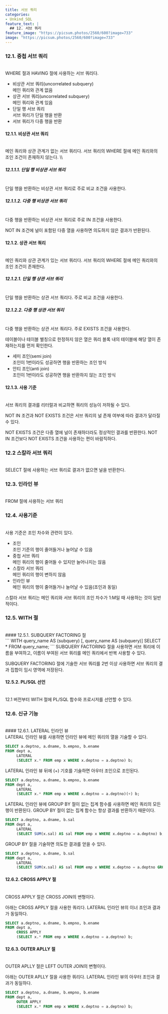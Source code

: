 ```yaml
---
title: 서브 쿼리
categories:
- Unkind_SQL
feature_text: |
  ## 12. 서브 쿼리
feature_image: "https://picsum.photos/2560/600?image=733"
image: "https://picsum.photos/2560/600?image=733"
---
```

<style>
	thead td { text-align: center; }
	td { border: 1px solid #444444; }
</style>

### 12.1. 중첩 서브 쿼리
<br/>
WHERE 절과 HAVING 절에 사용하는 서브 쿼리다.  

+ 비상관 서브 쿼리(uncorrelated subquery)  
메인 쿼리와 관계 없음
+ 상관 서브 쿼리(uncorrelated subquery)  
메인 쿼리와 관계 있음
+ 단일 행 서브 쿼리  
서브 쿼리가 단일 행을 반환
+ 서브 쿼리가 다중 행을 반환

#### 12.1.1. 비상관 서브 쿼리
<br/>
메인 쿼리와 상관 관계가 없는 서브 쿼리다. 서브 쿼리의 WHERE 절에 메인 쿼리와의 조인 조건이 존재하지 않는다.  \\

##### 12.1.1.1. 단일 행 비상관 서브 쿼리
<br/>
단일 행을 반환하는 비상관 서브 쿼리로 주로 비교 조건을 사용한다.  

##### 12.1.1.2. 다중 행 비상관 서브 쿼리
<br/>
다중 행을 반환하는 비상관 서브 쿼리로 주로 IN 조건을 사용한다.  

NOT IN 조건에 널이 포함된 다중 열을 사용하면 의도하지 않은 결과가 반환된다.  

#### 12.1.2. 상관 서브 쿼리
<br/>
메인 쿼리와 상관 관계가 있는 서브 쿼리다. 서브 쿼리의 WHERE 절에 메인 쿼리와의 조인 조건이 존재한다.  

##### 12.1.2.1. 단일 행 상관 서브 쿼리
<br/>
단일 행을 반환하는 상관 서브 쿼리다. 주로 비교 조건을 사용한다.  

##### 12.1.2.2. 다중 행 상관 서브 쿼리
<br/>
다중 행을 반환하는 상관 서브 쿼리다. 주로 EXISTS 조건을 사용한다.  

테이블이나 테이블 별칭으로 한정하지 않은 열은 쿼리 블록 내의 테이블에 해당 열이 존재하는지를 먼저 확인한다.  

+ 세미 조인(semi join)  
조인이 1번이라도 성공하면 행을 반환하는 조인 방식  
+ 안티 조인(anti join)  
조인이 1번이라도 성공하면 행을 반환하지 않는 조인 방식  

#### 12.1.3. 사용 기준
<br/>
서브 쿼리의 결과를 리터럴과 비교하면 쿼리의 성능이 저하될 수 있다.  

NOT IN 조건과 NOT EXISTS 조건은 서브 쿼리의 널 존재 여부에 따라 결과가 달라질 수 있다.  

NOT EXISTS 조건은 다중 열에 널이 존재하더라도 정상적인 결과를 반환한다. NOT IN 조건보다 NOT EXISTS 조건을 사용하는 편이 바람직하다.  

### 12.2 스칼라 서브 쿼리
<br/>
SELECT 절에 사용하는 서브 쿼리로 결과가 없으면 널을 반환한다.  

### 12.3. 인라인 뷰
<br/>
FROM 절에 사용하는 서브 쿼리  

### 12.4. 사용기준
<br/>
사용 기준은 조인 차수와 관련이 있다.  

+ 조인  
조인 기준의 행이 줄어들거나 늘어날 수 있음
+ 중첩 서브 쿼리  
메인 쿼리의 행이 줄어들 수 있지만 늘어나지는 않음
+ 스칼라 서브 쿼리  
메인 쿼리의 행이 변하지 않음
+ 인라인 뷰  
메인 쿼리의 행이 줄어들거나 늘어날 수 있음(조인과 동일)  

스칼라 서브 쿼리는 메인 쿼리와 서브 쿼리의 조인 차수가 1:M일 때 사용하는 것이 일반적이다.  

### 12.5. WITH 절
<br/>
#### 12.5.1. SUBQUERY FACTORING 절
<br/>
```
WITH query_name AS (subquery) [, query_name AS (subquery)]
SELECT * FROM query_name;
```
SUBQUERY FACTORING 절을 사용하면 서브 쿼리에 이름을 부여하고, 이름이 부여된 서브 쿼리를 메인 쿼리에서 반복 사용할 수 있다.  

SUBQUERY FACTORING 절에 기술한 서브 쿼리를 2번 이상 사용하면 서브 쿼리의 결과 집합이 임시 영역에 저장된다.  

#### 12.5.2. PL/SQL 선언
<br/>
12.1 버전부터 WITH 절에 PL/SQL 함수와 프로시저를 선언할 수 있다.  

### 12.6. 신규 기능
<br/>
#### 12.6.1. LATERAL 인라인 뷰
<br/>
LATERAL 인라인 뷰를 사용하면 인라인 뷰에 메인 쿼리의 열을 기술할 수 있다.  

```sql
SELECT a.deptno, a.dname, b.empno, b.ename
FROM dept a,
     LATERAL
     (SELECT x.* FROM emp x WHERE x.deptno = a.deptno) b;
```

LATERAL 인라인 뷰 뒤에 (+) 기호를 기술하면 아우터 조인으로 조인된다.  

```sql
SELECT a.deptno, a.dname, b.empno, b.ename
FROM dept a,
     LATERAL
     (SELECT x.* FROM emp x WHERE x.deptno = a.deptno)(+) b;
```

LATERAL 인라인 뷰에 GROUP BY 절이 없는 집계 함수를 사용하면 메인 쿼리의 모든 행이 반환된다. GROUP BY 절이 없는 집계 함수는 항상 결과를 반환하기 때문이다.  

```sql
SELECT a.deptno, a.dname, b.sal
FROM dept a,
     LATERAL
     (SELECT SUM(x.sal) AS sal FROM emp x WHERE x.deptno = a.deptno) b;
```

GROUP BY 절을 기술하면 의도한 결과를 얻을 수 있다.  

```sql
SELECT a.deptno, a.dname, b.sal
FROM dept a,
     LATERAL
     (SELECT SUM(x.sal) AS sal FROM emp x WHERE x.deptno = a.deptno GROUP BY()) b;
```

#### 12.6.2. CROSS APPLY 절
<br/>
CROSS APPLY 절은 CROSS JOIN의 변형이다.  

아래는 CROSS APPLY 절을 사용한 쿼리다. LATERAL 인라인 뷰의 이너 조인과 결과가 동일하다.  

```sql
SELECT a.deptno, a.dname, b.empno, b.ename
FROM dept a,
     CROSS APPLY
     (SELECT x.* FROM emp x WHERE x.deptno = a.deptno) b;
```

#### 12.6.3. OUTER APLLY 절
<br/>
OUTER APLLY 절은 LEFT OUTER JOIN의 변형이다.  

아래는 OUTER APLLY 절을 사용한 쿼리다. LATERAL 인라인 뷰의 아우터 조인과 결과가 동일하다.  

```sql
SELECT a.deptno, a.dname, b.empno, b.ename
FROM dept a,
     OUTER APPLY
     (SELECT x.* FROM emp x WHERE x.deptno = a.deptno) b;
```
